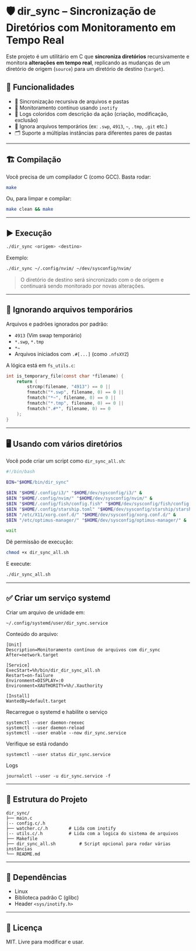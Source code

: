 # 🛡️ dir_sync – Sincronização de Diretórios com Monitoramento em Tempo Real

Este projeto é um utilitário em C que **sincroniza diretórios** recursivamente e monitora **alterações em tempo real**, replicando as mudanças de um diretório de origem (`source`) para um diretório de destino (`target`).

## 🔧 Funcionalidades

- 🧠 Sincronização recursiva de arquivos e pastas
- 🔁 Monitoramento contínuo usando `inotify`
- 📝 Logs coloridos com descrição da ação (criação, modificação, exclusão)
- 🧹 Ignora arquivos temporários (ex: `.swp`, `4913`, `~`, `.tmp`, `.git` etc.)
- 🗂️ Suporte a múltiplas instâncias para diferentes pares de pastas

---

## 🏗️ Compilação

Você precisa de um compilador C (como GCC). Basta rodar:

```bash
make
````

Ou, para limpar e compilar:

```bash
make clean && make
```

---

## ▶️ Execução

```bash
./dir_sync <origem> <destino>
```

Exemplo:

```bash
./dir_sync ~/.config/nvim/ ~/dev/sysconfig/nvim/
```

> O diretório de destino será sincronizado com o de origem e continuará sendo monitorado por novas alterações.

---

## 📜 Ignorando arquivos temporários

Arquivos e padrões ignorados por padrão:

* `4913` (Vim swap temporário)
* `*.swp`, `*.tmp`
* `*~`
* Arquivos iniciados com `.#[...]` (como `.nfsXYZ`)

A lógica está em `fs_utils.c`:

```c
int is_temporary_file(const char *filename) {
    return (
        strcmp(filename, "4913") == 0 ||
        fnmatch("*.swp", filename, 0) == 0 ||
        fnmatch("*~", filename, 0) == 0 ||
        fnmatch("*.tmp", filename, 0) == 0 ||
        fnmatch(".#*", filename, 0) == 0
    );
}
```

---

## 🖥️ Usando com vários diretórios

Você pode criar um script como `dir_sync_all.sh`:

```bash
#!/bin/bash

BIN="$HOME/bin/dir_sync"

$BIN "$HOME/.config/i3/" "$HOME/dev/sysconfig/i3/" &
$BIN "$HOME/.config/nvim/" "$HOME/dev/sysconfig/nvim/" &
$BIN "$HOME/.config/fish/config.fish" "$HOME/dev/sysconfig/fish/config.fish" &
$BIN "$HOME/.config/starship.toml" "$HOME/dev/sysconfig/starship/starship.toml" &
$BIN "/etc/X11/xorg.conf.d/" "$HOME/dev/sysconfig/xorg.conf.d/" &
$BIN "/etc/optimus-manager/" "$HOME/dev/sysconfig/optimus-manager/" &

wait
```

Dê permissão de execução:

```bash
chmod +x dir_sync_all.sh
```

E execute:

```bash
./dir_sync_all.sh
```

---

## ✅ Criar um serviço systemd

Criar um arquivo de unidade em:

```
~/.config/systemd/user/dir_sync.service
```

Conteúdo do arquivo:
 ```
[Unit]
Description=Monitoramento contínuo de arquivos com dir_sync
After=network.target

[Service]
ExecStart=%h/bin/dir_dir_sync_all.sh
Restart=on-failure
Environment=DISPLAY=:0
Environment=XAUTHORITY=%h/.Xauthority

[Install]
WantedBy=default.target
 ```
Recarregue o systemd e habilite o serviço
```
systemctl --user daemon-reexec
systemctl --user daemon-reload
systemctl --user enable --now dir_sync.service
```
Verifique se está rodando
```
systemctl --user status dir_sync.service
```
Logs
```
journalctl --user -u dir_sync.service -f
```
---

## 📁 Estrutura do Projeto

```
dir_sync/
├── main.c
|-- config.c/.h
├── watcher.c/.h        # Lida com inotify
|-- utils.c/.h          # Lida com a logica do sistema de arquivos
├── Makefile
├── dir_sync_all.sh         # Script opcional para rodar várias instâncias
└── README.md
```

---

## 🧩 Dependências

* Linux
* Biblioteca padrão C (glibc)
* Header `<sys/inotify.h>`

---

## 📜 Licença

MIT. Livre para modificar e usar.
